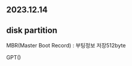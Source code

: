 2023.12.14
----
## disk partition 
MBR(Master Boot Record) : 부팅정보 저장512byte

GPT()



<!--stackedit_data:
eyJoaXN0b3J5IjpbMzc4MzQyODgwLDExMzAwMzExNzFdfQ==
-->